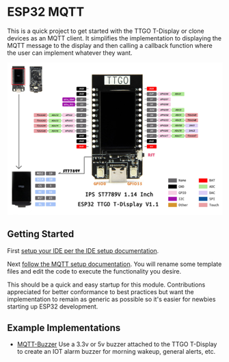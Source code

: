 # ESP32 MQTT

This is a quick project to get started with the TTGO T-Display or clone devices as an MQTT client. It simplifies the implementation to displaying the MQTT message to the display and then calling a callback function where the user can implement whatever they want.

![TTGO T-Display](docs/TTGO.jpg "TTGO T-Display")

## Getting Started

First [setup your IDE per the IDE setup documentation](docs/IDE.md).

Next [follow the MQTT setup documentation](docs/MQTTSetup.md). You will rename some template files and edit the code to execute the functionality you desire.

This should be a quick and easy startup for this module. Contributions appreciated for better conformance to best practices but want the implementation to remain as generic as possible so it's easier for newbies starting up ESP32 development.

## Example Implementations

- [MQTT-Buzzer](examples/mqtt_buzzer/README.md) Use a 3.3v or 5v buzzer attached to the TTGO T-Display to create an IOT alarm buzzer for morning wakeup, general alerts, etc.
